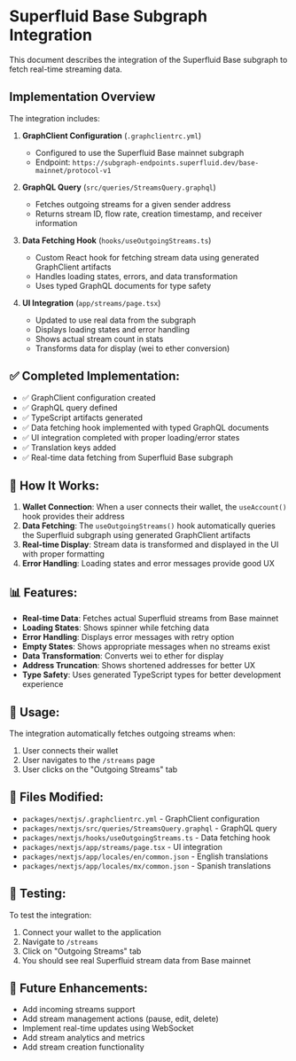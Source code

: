 # Superfluid Base Subgraph Integration

This document describes the integration of the Superfluid Base subgraph to fetch real-time streaming data.

## Implementation Overview

The integration includes:

1. **GraphClient Configuration** (`.graphclientrc.yml`)
   - Configured to use the Superfluid Base mainnet subgraph
   - Endpoint: `https://subgraph-endpoints.superfluid.dev/base-mainnet/protocol-v1`

2. **GraphQL Query** (`src/queries/StreamsQuery.graphql`)
   - Fetches outgoing streams for a given sender address
   - Returns stream ID, flow rate, creation timestamp, and receiver information

3. **Data Fetching Hook** (`hooks/useOutgoingStreams.ts`)
   - Custom React hook for fetching stream data using generated GraphClient artifacts
   - Handles loading states, errors, and data transformation
   - Uses typed GraphQL documents for type safety

4. **UI Integration** (`app/streams/page.tsx`)
   - Updated to use real data from the subgraph
   - Displays loading states and error handling
   - Shows actual stream count in stats
   - Transforms data for display (wei to ether conversion)

## ✅ **Completed Implementation:**

- ✅ GraphClient configuration created
- ✅ GraphQL query defined
- ✅ TypeScript artifacts generated
- ✅ Data fetching hook implemented with typed GraphQL documents
- ✅ UI integration completed with proper loading/error states
- ✅ Translation keys added
- ✅ Real-time data fetching from Superfluid Base subgraph

## 🚀 **How It Works:**

1. **Wallet Connection**: When a user connects their wallet, the `useAccount()` hook provides their address
2. **Data Fetching**: The `useOutgoingStreams()` hook automatically queries the Superfluid subgraph using generated GraphClient artifacts
3. **Real-time Display**: Stream data is transformed and displayed in the UI with proper formatting
4. **Error Handling**: Loading states and error messages provide good UX

## 📊 **Features:**

- **Real-time Data**: Fetches actual Superfluid streams from Base mainnet
- **Loading States**: Shows spinner while fetching data
- **Error Handling**: Displays error messages with retry option
- **Empty States**: Shows appropriate messages when no streams exist
- **Data Transformation**: Converts wei to ether for display
- **Address Truncation**: Shows shortened addresses for better UX
- **Type Safety**: Uses generated TypeScript types for better development experience

## 🔧 **Usage:**

The integration automatically fetches outgoing streams when:
1. User connects their wallet
2. User navigates to the `/streams` page
3. User clicks on the "Outgoing Streams" tab

## 📁 **Files Modified:**

- `packages/nextjs/.graphclientrc.yml` - GraphClient configuration
- `packages/nextjs/src/queries/StreamsQuery.graphql` - GraphQL query
- `packages/nextjs/hooks/useOutgoingStreams.ts` - Data fetching hook
- `packages/nextjs/app/streams/page.tsx` - UI integration
- `packages/nextjs/app/locales/en/common.json` - English translations
- `packages/nextjs/app/locales/mx/common.json` - Spanish translations

## 🎯 **Testing:**

To test the integration:
1. Connect your wallet to the application
2. Navigate to `/streams`
3. Click on "Outgoing Streams" tab
4. You should see real Superfluid stream data from Base mainnet

## 🔮 **Future Enhancements:**

- Add incoming streams support
- Add stream management actions (pause, edit, delete)
- Implement real-time updates using WebSocket
- Add stream analytics and metrics
- Add stream creation functionality 